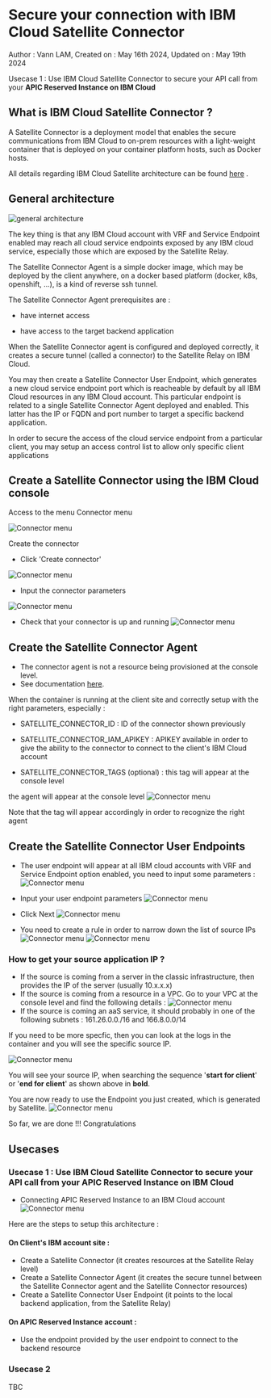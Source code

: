 # Secure your connection with IBM Cloud Satellite Connector

Author : Vann LAM,
Created on : May 16th 2024,
Updated on : May 19th 2024

Usecase 1 : Use IBM Cloud Satellite Connector to secure your API call from your **APIC Reserved Instance on IBM Cloud**

## What is IBM Cloud Satellite Connector ?

A Satellite Connector is a deployment model that enables the secure communications from IBM Cloud to on-prem resources with a light-weight container that is deployed on your container platform hosts, such as Docker hosts.

All details regarding IBM Cloud Satellite architecture can be found [here](https://cloud.ibm.com/docs/satellite?topic=satellite-understand-connectors) .


## General architecture

![general architecture](src/archi1.png)

The key thing is that any IBM Cloud account with VRF and Service Endpoint enabled may reach all cloud service endpoints exposed by any IBM cloud service, especially those which are exposed by the Satellite Relay.

The Satellite Connector Agent is a simple docker image, which may be deployed by the client anywhere, on a docker based platform (docker, k8s, openshift, ...), is a kind of reverse ssh tunnel.

The Satellite Connector Agent prerequisites are :

- have internet access

- have access to the target backend application

When the Satellite Connector agent is configured and deployed correctly, it creates a secure tunnel (called a connector) to the Satellite Relay on IBM Cloud.

You may then create a Satellite Connector User Endpoint, which generates a new cloud service endpoint port which is reacheable by default by all IBM Cloud resources in any IBM Cloud account. This particular endpoint is related to a single Satellite Connector Agent deployed and enabled. This latter has the IP or FQDN and port number to target a specific backend application.

In order to secure the access of the cloud service endpoint from a particular client, you may setup an access control list to allow only specific client applications

## Create a Satellite Connector using the IBM Cloud console
Access to the menu Connector menu

![Connector menu](src/menu1.png)


Create the connector

- Click 'Create connector'

![Connector menu](src/createconnector1.png)

- Input the connector parameters

![Connector menu](src/createconnector2.png)


- Check that your connector is up and running
![Connector menu](src/createconnector3.png)


## Create the Satellite Connector Agent 

- The connector agent is not a resource being provisioned at the console level.
- See documentation [here](https://cloud.ibm.com/docs/satellite?topic=satellite-run-agent-locally&interface=ui).

When the container is running at the client site and correctly setup with the right parameters, especially :

- SATELLITE\_CONNECTOR\_ID : ID of the connector shown previously

- SATELLITE\_CONNECTOR_IAM\_APIKEY : APIKEY available in order to give the ability to the connector to connect to the client's IBM Cloud account

- SATELLITE\_CONNECTOR\_TAGS (optional) : this tag will appear at the console level

the agent will appear at the console level
![Connector menu](src/agent1.png)

Note that the tag will appear accordingly in order to recognize the right agent

## Create the Satellite Connector User Endpoints

- The user endpoint will appear at all IBM cloud accounts with VRF and Service Endpoint option enabled, you need to input some parameters :
![Connector menu](src/userendpoint1.png)



- Input your user endpoint parameters
![Connector menu](src/userendpoint2.png)

- Click Next
![Connector menu](src/userendpoint3.png)

- You need to create a rule in order to narrow down the list of source IPs
![Connector menu](src/createrule1.png)
![Connector menu](src/createrule2.png)

### How to get your source application IP ?
- If the source is coming from a server in the classic infrastructure, then provides the IP of the server (usually 10.x.x.x)
- If the source is coming from a resource in a VPC.
Go to your VPC at the console level and find the following details :
![Connector menu](src/vpcipsource.png)
- If the source is coming an aaS service, it should probably in one of the following subnets : 161.26.0.0./16 and 166.8.0.0/14

If you need to be more specfic, then you can look at the logs in the container and you will see the specific source IP.

![Connector menu](src/docker1.png)

You will see your source IP, when searching the sequence '**start for client**' or '**end for client**' as shown above in **bold**.

You are now ready to use the Endpoint you just created, which is generated by Satellite.
![Connector menu](src/userendpoint4.png)


So far, we are done !!! Congratulations



## Usecases
### Usecase 1 : Use IBM Cloud Satellite Connector to secure your API call from your **APIC Reserved Instance on IBM Cloud**


- Connecting APIC Reserved Instance to an IBM Cloud account
![Connector menu](src/apic1.png)

Here are the steps to setup this architecture :

#### On Client's IBM account site : 

- Create a Satellite Connector (it creates resources at the Satellite Relay level)
- Create a Satellite Connector Agent (it creates the secure tunnel between the Satellite Connector agent and the Satellite Connector resources)
- Create a Satellite Connector User Endpoint (it points to the local backend application, from the Satellite Relay)



#### On APIC Reserved Instance account :

- Use the endpoint provided by the user endpoint to connect to the backend resource



### Usecase 2
TBC



